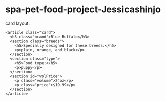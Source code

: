 # spa-pet-food-project-Jessicashinjo


card layout:

    <article class="card">
      <h3 class="brand">Blue Buffalo</h3>
      <section class="breeds">
        <h5>Specially designed for these breeds:</h5>
        <p>plain, orange, and black</p>
      </section>
      <section class="type">
        <h5>Food type:</h5>
        <p>puppy</p>
      </section>
      <section id="volPrice">
        <p class="volume">24oz</p>
        <p class="price">$19.99</p>
      </section>
    </article>

